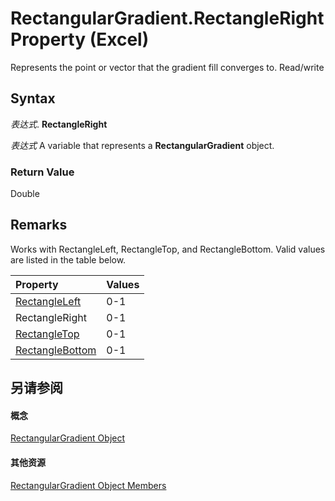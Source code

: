 
# RectangularGradient.RectangleRight Property (Excel)

Represents the point or vector that the gradient fill converges to. Read/write


## Syntax

 _表达式_. **RectangleRight**

 _表达式_ A variable that represents a **RectangularGradient** object.


### Return Value

Double


## Remarks

Works with RectangleLeft, RectangleTop, and RectangleBottom. Valid values are listed in the table below.



|**Property**|**Values**|
|:-----|:-----|
|[RectangleLeft](5c9f5843-5ba2-4fdf-7180-4c836c372c1f.md)|0-1|
|RectangleRight|0-1|
|[RectangleTop](ecdfba38-50da-7e85-f75a-caa5301b4330.md)|0-1|
|[RectangleBottom](f721689b-1d5f-85ac-e4e0-be802a828565.md)|0-1|

## 另请参阅


#### 概念


[RectangularGradient Object](e668d158-0436-cb27-a6f5-e27453681d66.md)
#### 其他资源


[RectangularGradient Object Members](http://msdn.microsoft.com/library/b321b453-767b-2036-666f-021db4c71eba%28Office.15%29.aspx)